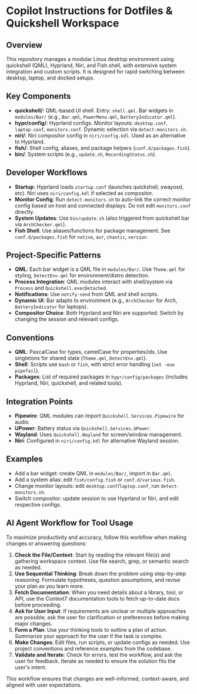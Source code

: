# Copilot Instructions for Dotfiles & Quickshell Workspace

## Overview

This repository manages a modular Linux desktop environment using quickshell (QML), Hyprland, Niri, and Fish shell, with extensive system integration and custom scripts. It is designed for rapid switching between desktop, laptop, and docked setups.

## Key Components

- **quickshell/**: QML-based UI shell. Entry: `shell.qml`. Bar widgets in `modules/Bar/` (e.g., `Bar.qml`, `PowerMenu.qml`, `BatteryIndicator.qml`).
- **hypr/config/**: Hyprland configs. Monitor layouts: `desktop.conf`, `laptop.conf`, `monitors.conf`. Dynamic selection via `detect-monitors.sh`.
- **niri/**: Niri compositor config in `niri/config.kdl`. Used as an alternative to Hyprland.
- **fish/**: Shell config, aliases, and package helpers (`conf.d/packages.fish`).
- **bin/**: System scripts (e.g., `update.sh`, `RecordingStatus.sh`).

## Developer Workflows

- **Startup**: Hyprland loads `startup.conf` (launches quickshell, swayosd, etc). Niri uses `niri/config.kdl` if selected as compositor.
- **Monitor Config**: Run `detect-monitors.sh` to auto-link the correct monitor config based on host and connected displays. Do not edit `monitors.conf` directly.
- **System Updates**: Use `bin/update.sh` (also triggered from quickshell bar via `ArchChecker.qml`).
- **Fish Shell**: Use aliases/functions for package management. See `conf.d/packages.fish` for `native`, `aur`, `chaotic`, `version`.

## Project-Specific Patterns

- **QML**: Each bar widget is a QML file in `modules/Bar/`. Use `Theme.qml` for styling, `DetectEnv.qml` for environment/distro detection.
- **Process Integration**: QML modules interact with shell/system via `Process` and `Quickshell.execDetached`.
- **Notifications**: Use `notify-send` from QML and shell scripts.
- **Dynamic UI**: Bar adapts to environment (e.g., `ArchChecker` for Arch, `BatteryIndicator` for laptops).
- **Compositor Choice**: Both Hyprland and Niri are supported. Switch by changing the session and relevant configs.

## Conventions

- **QML**: PascalCase for types, camelCase for properties/ids. Use singletons for shared state (`Theme.qml`, `DetectEnv.qml`).
- **Shell**: Scripts use `bash` or `fish`, with strict error handling (`set -euo pipefail`).
- **Packages**: List of required packages in `hypr/config/packages` (includes Hyprland, Niri, quickshell, and related tools).

## Integration Points

- **Pipewire**: QML modules can import `Quickshell.Services.Pipewire` for audio.
- **UPower**: Battery status via `Quickshell.Services.UPower`.
- **Wayland**: Uses `Quickshell.Wayland` for screen/window management.
- **Niri**: Configured in `niri/config.kdl` for alternative Wayland session.

## Examples

- Add a bar widget: create QML in `modules/Bar/`, import in `Bar.qml`.
- Add a system alias: edit `fish/config.fish` or `conf.d/various.fish`.
- Change monitor layouts: edit `desktop.conf`/`laptop.conf`, run `detect-monitors.sh`.
- Switch compositor: update session to use Hyprland or Niri, and edit respective configs.

## AI Agent Workflow for Tool Usage

To maximize productivity and accuracy, follow this workflow when making changes or answering questions:

1. **Check the File/Context**: Start by reading the relevant file(s) and gathering workspace context. Use file search, grep, or semantic search as needed.
2. **Use Sequential Thinking**: Break down the problem using step-by-step reasoning. Formulate hypotheses, question assumptions, and revise your plan as you learn more.
3. **Fetch Documentation**: When you need details about a library, tool, or API, use the Context7 documentation tools to fetch up-to-date docs before proceeding.
4. **Ask for User Input**: If requirements are unclear or multiple approaches are possible, ask the user for clarification or preferences before making major changes.
5. **Form a Plan**: Use your thinking tools to outline a plan of action. Summarize your approach for the user if the task is complex.
6. **Make Changes**: Edit files, run scripts, or update configs as needed. Use project conventions and reference examples from the codebase.
7. **Validate and Iterate**: Check for errors, test the workflow, and ask the user for feedback. Iterate as needed to ensure the solution fits the user's intent.

This workflow ensures that changes are well-informed, context-aware, and aligned with user expectations.
